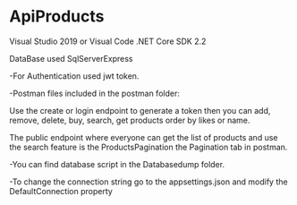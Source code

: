 # ApiProducts

Visual Studio 2019 or Visual Code
.NET Core SDK 2.2 

DataBase used SqlServerExpress

-For Authentication used jwt token.

-Postman files included in the postman folder:

  Use the create or login endpoint to generate a token then you can add, remove, delete, buy, search, get products order by likes or name.
  
  The public endpoint where everyone can get the list of products and use the search feature is the ProductsPagination the Pagination tab in postman.

-You can find database script in the Databasedump folder.

-To change the connection string go to the appsettings.json and modify the DefaultConnection property

